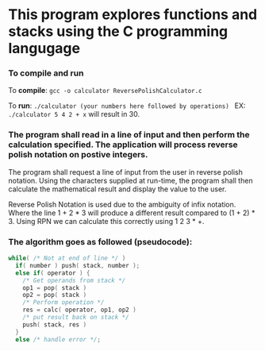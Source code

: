 # This program explores functions and stacks using the C programming langugage

### To compile and run

To **compile**: ```gcc -o calculator ReversePolishCalculator.c```

To **run**: ```./calculator (your numbers here followed by operations) ```
EX: ```./calculator 5 4 2 + x``` will result in 30.

### The program shall read in a line of input and then perform the calculation specified. The application will process reverse polish notation on postive integers. 

The program shall request a line of input from the user in reverse polish notation. Using the characters supplied at run-time, the program shall then calculate the mathematical result and display the value to the user.

Reverse Polish Notation is used due to the ambiguity of infix notation. Where the line 1 + 2 * 3 will produce a different result compared to (1 + 2) * 3. Using RPN we can calculate this correctly using 1 2 3 * +.

### The algorithm goes as followed (pseudocode):

```c
while( /* Not at end of line */ )
  if( number ) push( stack, number );
  else if( operator ) {
    /* Get operands from stack */
    op1 = pop( stack )
    op2 = pop( stack )
    /* Perform operation */
    res = calc( operator, op1, op2 )
    /* put result back on stack */
    push( stack, res )
  }
  else /* handle error */;
  ```
